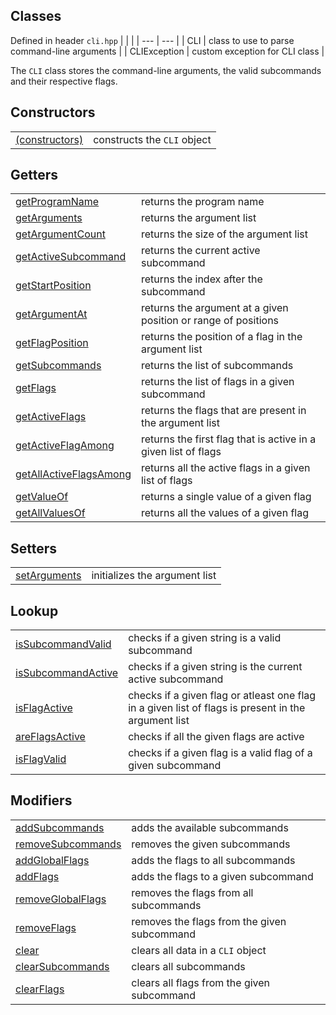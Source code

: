 ## Classes
Defined in header `cli.hpp`
| | |
| --- | --- |
| CLI | class to use to parse command-line arguments |
| CLIException | custom exception for CLI class |

The `CLI` class stores the command-line arguments, the valid subcommands and their respective flags. 

## Constructors
| | |
| --- | --- |
| [(constructors)](Constructors/constructors.md) | constructs the `CLI` object |

## Getters
| | |
| --- | --- |
| [getProgramName](Getters/getProgramName.md) | returns the program name |
| [getArguments](Getters/getArguments.md) | returns the argument list |
| [getArgumentCount](Getters/getArgumentCount.md) | returns the size of the argument list |
| [getActiveSubcommand](Getters/getActiveSubcommand.md) | returns the current active subcommand |
| [getStartPosition](Getters/getStartPosition.md) | returns the index after the subcommand |
| [getArgumentAt](Getters/getArgumentAt.md) | returns the argument at a given position or range of positions |
| [getFlagPosition](Getters/getFlagPosition.md) | returns the position of a flag in the argument list |
| [getSubcommands](Getters/getSubcommands.md) | returns the list of subcommands |
| [getFlags](Getters/getFlags.md) | returns the list of flags in a given subcommand
| [getActiveFlags](Getters/getActiveFlags.md) | returns the flags that are present in the argument list |
| [getActiveFlagAmong](Getters/getActiveFlagAmong.md) | returns the first flag that is active in a given list of flags |
| [getAllActiveFlagsAmong](Getters/getAllActiveFlagsAmong.md) | returns all the active flags in a given list of flags |
| [getValueOf](Getters/getValueOf.md) | returns a single value of a given flag |
| [getAllValuesOf](Getters/getAllValuesOf.md) | returns all the values of a given flag |

## Setters
| | |
| --- | --- |
| [setArguments](Setters/setArguments.md) | initializes the argument list |

## Lookup
| | |
| --- | --- |
| [isSubcommandValid](Lookup/isSubcommandValid.md) | checks if a given string is a valid subcommand |
| [isSubcommandActive](Lookup/isSubcommandActive.md) | checks if a given string is the current active subcommand |
| [isFlagActive](Lookup/isFlagActive.md) | checks if a given flag or atleast one flag in a given list of flags is present in the argument list |
| [areFlagsActive](Lookup/areFlagsActive.md) | checks if all the given flags are active |
| [isFlagValid](Lookup/isFlagValid.md) | checks if a given flag is a valid flag of a given subcommand |

## Modifiers
| | |
| --- | --- |
| [addSubcommands](Modifiers/addSubcommands.md) | adds the available subcommands |
| [removeSubcommands](Modifiers/removeSubcommands.md) | removes the given subcommands |
| [addGlobalFlags](Modifiers/addGlobalFlags.md) | adds the flags to all subcommands |
| [addFlags](Modifiers/addFlags.md) | adds the flags to a given subcommand |
| [removeGlobalFlags](Modifiers/removeGlobalFlags.md) | removes the flags from all subcommands |
| [removeFlags](Modifiers/removeFlags.md) | removes the flags from the given subcommand |
| [clear](Modifiers/clear.md) | clears all data in a `CLI` object |
| [clearSubcommands](Modifiers/clearSubcommands.md) | clears all subcommands |
| [clearFlags](Modifiers/clearFlags.md) | clears all flags from the given subcommand |